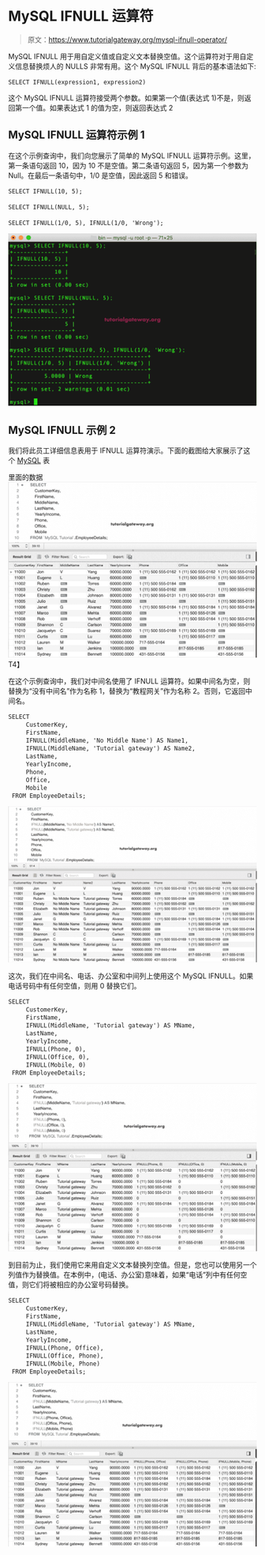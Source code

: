 # MySQL IFNULL 运算符

> 原文：<https://www.tutorialgateway.org/mysql-ifnull-operator/>

MySQL IFNULL 用于用自定义值或自定义文本替换空值。这个运算符对于用自定义信息替换烦人的 NULLS 非常有用。这个 MySQL IFNULL 背后的基本语法如下:

```
SELECT IFNULL(expression1, expression2) 
```

这个 MySQL IFNULL 运算符接受两个参数。如果第一个值(表达式 1)不是，则返回第一个值。如果表达式 1 的值为空，则返回表达式 2

## MySQL IFNULL 运算符示例 1

在这个示例查询中，我们向您展示了简单的 MySQL IFNULL 运算符示例。这里，第一条语句返回 10，因为 10 不是空值。第二条语句返回 5，因为第一个参数为 Null。在最后一条语句中，1/0 是空值，因此返回 5 和错误。

```
SELECT IFNULL(10, 5);

SELECT IFNULL(NULL, 5);

SELECT IFNULL(1/0, 5), IFNULL(1/0, 'Wrong');
```

![MySQL IFNULL Operator 1](img/8dd3731579904e0cd78d1dd4e007bff2.png)

## MySQL IFNULL 示例 2

我们将此员工详细信息表用于 IFNULL 运算符演示。下面的截图给大家展示了这个 [MySQL](https://www.tutorialgateway.org/mysql-tutorial/) 表

里面的数据![MySQL IFNULL Operator 2](img/6797387db779a3ae468bc87d87684368.png)T4】

在这个示例查询中，我们对中间名使用了 IFNULL 运算符。如果中间名为空，则替换为“没有中间名”作为名称 1，替换为“教程网关”作为名称 2。否则，它返回中间名。

```
SELECT 
     CustomerKey,
     FirstName, 
     IFNULL(MiddleName, 'No Middle Name') AS Name1,
     IFNULL(MiddleName, 'Tutorial gateway') AS Name2,
     LastName,
     YearlyIncome,
     Phone,
     Office,
     Mobile
 FROM EmployeeDetails;
```

![MySQL IFNULL Operator 3](img/43fd6cc2c26bfe5570609dc567d32b3b.png)

这次，我们在中间名、电话、办公室和中间列上使用这个 MySQL IFNULL。如果电话号码中有任何空值，则用 0 替换它们。

```
SELECT 
     CustomerKey,
     FirstName, 
     IFNULL(MiddleName, 'Tutorial gateway') AS MName,
     LastName,
     YearlyIncome,
     IFNULL(Phone, 0),
     IFNULL(Office, 0),
     IFNULL(Mobile, 0)
 FROM EmployeeDetails;
```

![MySQL IFNULL Operator 4](img/da4dbdb2c310767abebb3ee4cac10ebc.png)

到目前为止，我们使用它来用自定义文本替换列空值。但是，您也可以使用另一个列值作为替换值。在本例中，(电话、办公室)意味着，如果“电话”列中有任何空值，则它们将被相应的办公室号码替换。

```
SELECT 
     CustomerKey,
     FirstName, 
     IFNULL(MiddleName, 'Tutorial gateway') AS MName,
     LastName,
     YearlyIncome,
     IFNULL(Phone, Office),
     IFNULL(Office, Phone),
     IFNULL(Mobile, Phone)
 FROM EmployeeDetails;
```

![MySQL IFNULL Operator 5](img/ae87e4ed27df8ab19ea89eff0e1483bd.png)